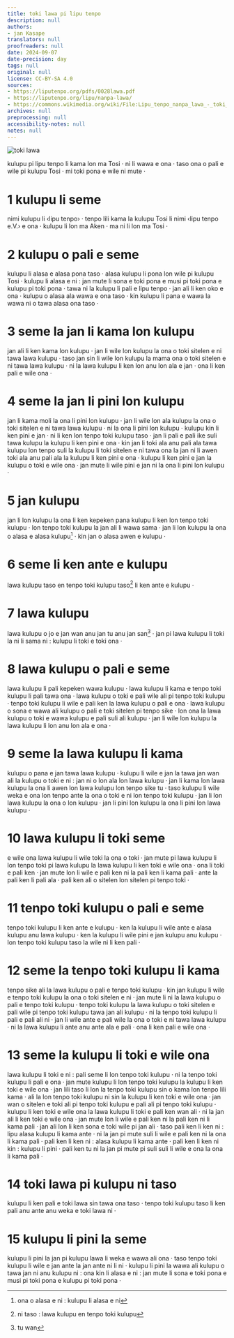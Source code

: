 ```yaml
---
title: toki lawa pi lipu tenpo
description: null
authors:
- jan Kasape
translators: null
proofreaders: null
date: 2024-09-07
date-precision: day
tags: null
original: null
license: CC-BY-SA 4.0
sources:
- https://liputenpo.org/pdfs/0028lawa.pdf
- https://liputenpo.org/lipu/nanpa-lawa/
- https://commons.wikimedia.org/wiki/File:Lipu_tenpo_nanpa_lawa_-_toki_lawa.png
archives: null
preprocessing: null
accessibility-notes: null
notes: null
---
```


![toki lawa](https://upload.wikimedia.org/wikipedia/commons/2/2e/Lipu_tenpo_nanpa_lawa_-_toki_lawa.png)

kulupu pi lipu tenpo li kama lon ma Tosi · ni li wawa e ona · taso ona o pali e wile pi kulupu Tosi · mi toki pona e wile ni mute ·

# 1 kulupu li seme

nimi kulupu li ‹lipu tenpo› · tenpo lili kama la kulupu Tosi li nimi ‹lipu tenpo e.V.› e ona · kulupu li lon ma Aken · ma ni li lon ma Tosi ·

# 2 kulupu o pali e seme

kulupu li alasa e alasa pona taso · alasa kulupu li pona lon wile pi kulupu Tosi · kulupu li alasa e ni : jan mute li sona e toki pona e musi pi toki pona e kulupu pi toki pona · tawa ni la kulupu li pali e lipu tenpo · jan ali li ken oko e ona · kulupu o alasa ala wawa e ona taso · kin kulupu li pana e wawa la wawa ni o tawa alasa ona taso ·

# 3 seme la jan li kama lon kulupu

jan ali li ken kama lon kulupu · jan li wile lon kulupu la ona o toki sitelen e ni tawa lawa kulupu · taso jan sin li wile lon kulupu la mama ona o toki sitelen e ni tawa lawa kulupu · ni la lawa kulupu li ken lon anu lon ala e jan · ona li ken pali e wile ona ·

# 4 seme la jan li pini lon kulupu

jan li kama moli la ona li pini lon kulupu · jan li wile lon ala kulupu la ona o toki sitelen e ni tawa lawa kulupu · ni la ona li pini lon kulupu · kulupu kin li ken pini e jan · ni li ken lon tenpo toki kulupu taso · jan li pali e pali ike suli tawa kulupu la kulupu li ken pini e ona · kin jan li toki ala anu pali ala tawa kulupu lon tenpo suli la kulupu li toki sitelen e ni tawa ona la jan ni li awen toki ala anu pali ala la kulupu li ken pini e ona · kulupu li ken pini e jan la kulupu o toki e wile ona · jan mute li wile pini e jan ni la ona li pini lon kulupu ·

# 5 jan kulupu

jan li lon kulupu la ona li ken kepeken pana kulupu li ken lon tenpo toki kulupu · lon tenpo toki kulupu la jan ali li wawa sama · jan li lon kulupu la ona o alasa e alasa kulupu[^1] · kin jan o alasa awen e kulupu ·

# 6 seme li ken ante e kulupu

lawa kulupu taso en tenpo toki kulupu taso[^2] li ken ante e kulupu ·

# 7 lawa kulupu

lawa kulupu o jo e jan wan anu jan tu anu jan san[^3] · jan pi lawa kulupu li toki la ni li sama ni : kulupu li toki e toki ona ·

# 8 lawa kulupu o pali e seme

lawa kulupu li pali kepeken wawa kulupu · lawa kulupu li kama e tenpo toki kulupu li pali tawa ona · lawa kulupu o toki e pali wile ali pi tenpo toki kulupu · tenpo toki kulupu li wile e pali ken la lawa kulupu o pali e ona · lawa kulupu o sona e wawa ali kulupu o pali e toki sitelen pi tenpo sike · lon ona la lawa kulupu o toki e wawa kulupu e pali suli ali kulupu · jan li wile lon kulupu la lawa kulupu li lon anu lon ala e ona ·

# 9 seme la lawa kulupu li kama

kulupu o pana e jan tawa lawa kulupu · kulupu li wile e jan la tawa jan wan ali la kulupu o toki e ni : jan ni o lon ala lon lawa kulupu · jan li kama lon lawa kulupu la ona li awen lon lawa kulupu lon tenpo sike tu · taso kulupu li wile weka e ona lon tenpo ante la ona o toki e ni lon tenpo toki kulupu · jan li lon lawa kulupu la ona o lon kulupu · jan li pini lon kulupu la ona li pini lon lawa kulupu ·

# 10 lawa kulupu li toki seme

e wile ona lawa kulupu li wile toki la ona o toki · jan mute pi lawa kulupu li lon tenpo toki pi lawa kulupu la lawa kulupu li ken toki e wile ona · ona li toki e pali ken · jan mute lon li wile e pali ken ni la pali ken li kama pali · ante la pali ken li pali ala · pali ken ali o sitelen lon sitelen pi tenpo toki ·

# 11 tenpo toki kulupu o pali e seme

tenpo toki kulupu li ken ante e kulupu · ken la kulupu li wile ante e alasa kulupu anu lawa kulupu · ken la kulupu li wile pini e jan kulupu anu kulupu · lon tenpo toki kulupu taso la wile ni li ken pali ·

# 12 seme la tenpo toki kulupu li kama

tenpo sike ali la lawa kulupu o pali e tenpo toki kulupu · kin jan kulupu li wile e tenpo toki kulupu la ona o toki sitelen e ni · jan mute li ni la lawa kulupu o pali e tenpo toki kulupu · tenpo toki kulupu la lawa kulupu o toki sitelen e pali wile pi tenpo toki kulupu tawa jan ali kulupu · ni la tenpo toki kulupu li pali e pali ali ni · jan li wile ante e pali wile la ona o toki e ni tawa lawa kulupu · ni la lawa kulupu li ante anu ante ala e pali · ona li ken pali e wile ona ·

# 13 seme la kulupu li toki e wile ona

lawa kulupu li toki e ni : pali seme li lon tenpo toki kulupu · ni la tenpo toki kulupu li pali e ona · jan mute kulupu li lon tenpo toki kulupu la kulupu li ken toki e wile ona · jan lili taso li lon la tenpo toki kulupu sin o kama lon tenpo lili kama · ali la lon tenpo toki kulupu ni sin la kulupu li ken toki e wile ona · jan wan o sitelen e toki ali pi tenpo toki kulupu e pali ali pi tenpo toki kulupu · kulupu li ken toki e wile ona la lawa kulupu li toki e pali ken wan ali · ni la jan ali li ken toki e wile ona · jan mute lon li wile e pali ken ni la pali ken ni li kama pali · jan ali lon li ken sona e toki wile pi jan ali · taso pali ken li ken ni : lipu alasa kulupu li kama ante · ni la jan pi mute suli li wile e pali ken ni la ona li kama pali · pali ken li ken ni : alasa kulupu li kama ante · pali ken li ken ni kin : kulupu li pini · pali ken tu ni la jan pi mute pi suli suli li wile e ona la ona li kama pali ·

# 14 toki lawa pi kulupu ni taso

kulupu li ken pali e toki lawa sin tawa ona taso · tenpo toki kulupu taso li ken pali anu ante anu weka e toki lawa ni ·

# 15 kulupu li pini la seme

kulupu li pini la jan pi kulupu lawa li weka e wawa ali ona · taso tenpo toki kulupu li wile e jan ante la jan ante ni li ni · kulupu li pini la wawa ali kulupu o tawa jan ni anu kulupu ni : ona kin li alasa e ni : jan mute li sona e toki pona e musi pi toki pona e kulupu pi toki pona ·

[^1]: ona o alasa e ni : kulupu li alasa e ni
[^2]: ni taso : lawa kulupu en tenpo toki kulupu
[^3]: tu wan